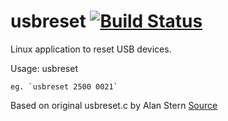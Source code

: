 usbreset  [![Build Status](https://travis-ci.org/philcrump/usbreset.svg?branch=master)](https://travis-ci.org/philcrump/usbreset)
==========

Linux application to reset USB devices.

Usage: usbreset <vendor-id> <product-id>

	eg. `usbreset 2500 0021`

Based on original usbreset.c by Alan Stern [Source](https://marc.info/?l=linux-usb&m=121459435621262&w=2)
